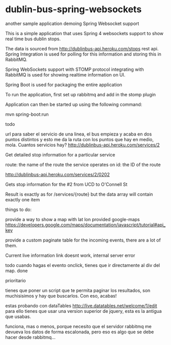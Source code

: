 dublin-bus-spring-websockets
====================

another sample application demoing Spring Websocket support

This is a simple application that uses Spring 4 websockets support to show real time bus dublin stops.

The data is sourced from http://dublinbus-api.heroku.com/stops rest api. Spring Integration is
used for polling for this information and storing this in RabbitMQ.

Spring WebSockets support with STOMP protocol integrating with RabbitMQ is used for showing realtime information on UI.

Spring Boot is used for packaging the entire application

To run the application, first set up rabbitmq and add in the stomp plugin

Application can then be started up using the following command:

mvn spring-boot:run

todo

url para saber el servicio de una linea, el bus empieza y acaba en dos puntos distintos y 
esto me da la ruta con los puntos que hay en medio, mola. Cuantos servicios hay?
http://dublinbus-api.heroku.com/services/2

Get detailed stop information for a particular service

route: the name of the route the service operates on
id: the ID of the route

http://dublinbus-api.heroku.com/services/2/0202

Gets stop information for the #2 from UCD to O'Connell St

Result is exactly as for /services/{route} but the data array will contain exactly one item

things to do:

provide a way to show a map with lat lon provided google-maps https://developers.google.com/maps/documentation/javascript/tutorial#api_key

provide a custom paginate table for the incoming events, there are a lot of them.

Current live information link doesnt work, internal server error

todo
cuando hagas el evento onclick, tienes que ir directamente al div del map. done

prioritario

tienes que poner un script que te permita paginar los resultados, son muchisisimos y hay que buscarlos. Con eso, acabas!

estas probando con dataTables http://live.datatables.net/welcome/1/edit
para ello tienes que usar una version superior de jquery, esta es la antigua que usabas.
<script th:src="@{/js/jquery-1.7.2.js}" src="../../js/jquery-1.7.2.js"></script>

funciona, mas o menos, porque necesito que el servidor rabbitmq me devueva los datos de forma escalonada, pero eso es algo que se debe hacer desde rabbitmq...

    

